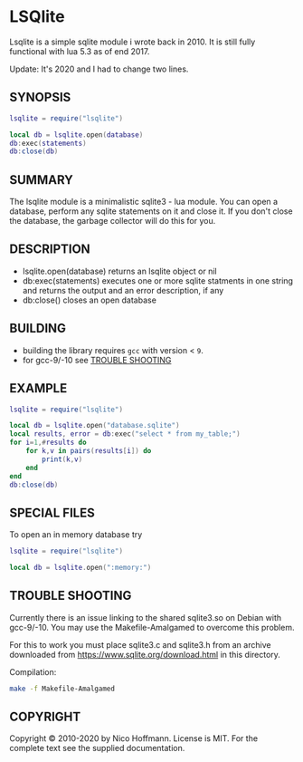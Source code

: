 LSQlite
=======

Lsqlite is a simple sqlite module i wrote back in 2010. It is still fully
functional with lua 5.3 as of end 2017.

Update: It's 2020 and I had to change two lines.


SYNOPSIS
--------

```lua
lsqlite = require("lsqlite")

local db = lsqlite.open(database)
db:exec(statements)
db:close(db)
```


SUMMARY
-------

The lsqlite module is a minimalistic sqlite3 - lua module. 
You can open a database, perform any sqlite statements on it and close it.
If you don't close the database, the garbage collector will do this for you.


DESCRIPTION
-----------

- lsqlite.open(database) returns an lsqlite object or nil
- db:exec(statements) executes one or more sqlite statments in one string and returns the output and an error description, if any
- db:close() closes an open database


BUILDING
--------

- building the library requires `gcc` with version < `9`.
- for gcc-9/-10 see [TROUBLE SHOOTING](#trouble-shooting)

EXAMPLE
-------

```lua
lsqlite = require("lsqlite")

local db = lsqlite.open("database.sqlite")
local results, error = db:exec("select * from my_table;")
for i=1,#results do
    for k,v in pairs(results[i]) do
        print(k,v)
    end
end
db:close(db)
```


SPECIAL FILES
-------------

To open an in memory database try

```lua
lsqlite = require("lsqlite")

local db = lsqlite.open(":memory:")
```


TROUBLE SHOOTING
----------------

Currently there is an issue linking to the shared sqlite3.so on Debian
with gcc-9/-10. You may use the Makefile-Amalgamed to overcome this problem.

For this to work you must place sqlite3.c and sqlite3.h from an
archive downloaded from https://www.sqlite.org/download.html in this
directory.

Compilation:

```sh
make -f Makefile-Amalgamed
```


COPYRIGHT
---------

Copyright © 2010-2020 by Nico Hoffmann. License is MIT. For the complete
text see the supplied documentation.
